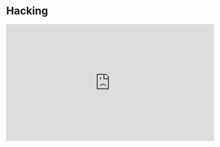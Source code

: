 # Hacking


<iframe width="560" height="315" src="https://www.youtube.com/embed/EAQI2ZSmxPU?si=N80J8E9BPa-mYh_1" title="YouTube video player" frameborder="0" allow="accelerometer; autoplay; clipboard-write; encrypted-media; gyroscope; picture-in-picture; web-share" allowfullscreen></iframe>
